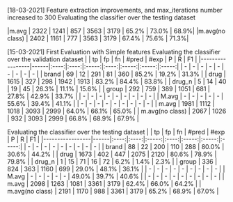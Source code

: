 [18-03-2021] Feature extraction improvements, and max_iterations number increased to 300
Evaluating the classifier over the testing dataset

|m.avg           | 2322 | 1241   |  857   | 3563  |  3179  |  65.2% |  73.0%  | 68.9%|
|m.avg(no class) | 2402 |  1161   |  777   | 3563  |  3179  |  67.4%  | 75.6%  | 71.3%|


[15-03-2021] First Evaluation with Simple features
Evaluating the classifier over the validation dataset
|                 | tp   |  fp  |  fn  | #pred | #exp |   P   |   R   |   F1  |
|-----------------|------|:----:|:----:|:-----:|:----:|:-----:|:-----:|:-----:|
| -               |   -  |   -  |   -  |   -   |   -  |   -   |   -   |   -   |
| brand           |  69  |  12  |  291 |   81  |  360 | 85.2% | 19.2% | 31.3% |
| drug            | 1615 |  327 |  298 |  1942 | 1913 | 83.2% | 84.4% | 83.8% |
| drug_n          |   5  |  14  |  40  |   19  |  45  | 26.3% | 11.1% | 15.6% |
| group           |  292 |  759 |  389 |  1051 |  681 | 27.8% | 42.9% | 33.7% |
| -               |   -  |   -  |   -  |   -   |   -  |   -   |   -   |   -   |
| M.avg           |   -  |   -  |   -  |   -   |   -  | 55.6% | 39.4% | 41.1% |
| -               |   -  |   -  |   -  |   -   |   -  |   -   |   -   |   -   |
| m.avg           | 1981 | 1112 | 1018 |  3093 | 2999 | 64.0% | 66.1% | 65.0% |
| m.avg(no class) | 2067 | 1026 |  932 |  3093 | 2999 | 66.8% | 68.9% | 67.9% |

Evaluating the classifier over the testing dataset
|                 | tp   |  fp  |  fn  | #pred | #exp |   P   |   R   |   F1  |
|-----------------|------|:----:|:----:|:-----:|:----:|:-----:|:-----:|:-----:|
| -               |   -  |   -  |   -  |   -   |   -  |   -   |   -   |   -   |
| brand           |  88  |  22  |  200 |  110  |  288 | 80.0% | 30.6% | 44.2% |
| drug            | 1673 |  402 |  447 |  2075 | 2120 | 80.6% | 78.9% | 79.8% |
| drug_n          |   1  |  15  |  71  |   16  |  72  |  6.2% |  1.4% |  2.3% |
| group           |  336 |  824 |  363 |  1160 |  699 | 29.0% | 48.1% | 36.1% |
| -               |   -  |   -  |   -  |   -   |   -  |   -   |   -   |   -   |
| M.avg           |   -  |   -  |   -  |   -   |   -  | 49.0% | 39.7% | 40.6% |
| -               |   -  |   -  |   -  |   -   |   -  |   -   |   -   |   -   |
| m.avg           | 2098 | 1263 | 1081 |  3361 | 3179 | 62.4% | 66.0% | 64.2% |
| m.avg(no class) | 2191 | 1170 |  988 |  3361 | 3179 | 65.2% | 68.9% | 67.0% |
